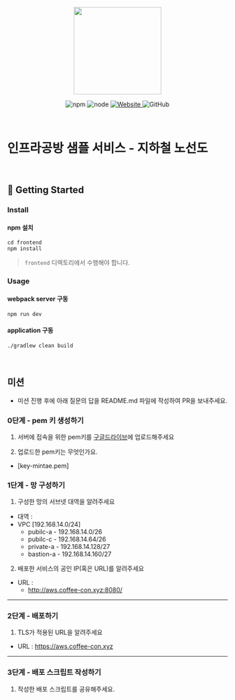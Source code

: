 <p align="center">
    <img width="200px;" src="https://raw.githubusercontent.com/woowacourse/atdd-subway-admin-frontend/master/images/main_logo.png"/>
</p>
<p align="center">
  <img alt="npm" src="https://img.shields.io/badge/npm-%3E%3D%205.5.0-blue">
  <img alt="node" src="https://img.shields.io/badge/node-%3E%3D%209.3.0-blue">
  <a href="https://edu.nextstep.camp/c/R89PYi5H" alt="nextstep atdd">
    <img alt="Website" src="https://img.shields.io/website?url=https%3A%2F%2Fedu.nextstep.camp%2Fc%2FR89PYi5H">
  </a>
  <img alt="GitHub" src="https://img.shields.io/github/license/next-step/atdd-subway-service">
</p>

<br>

# 인프라공방 샘플 서비스 - 지하철 노선도

<br>

## 🚀 Getting Started

### Install
#### npm 설치
```
cd frontend
npm install
```
> `frontend` 디렉토리에서 수행해야 합니다.

### Usage
#### webpack server 구동
```
npm run dev
```
#### application 구동
```
./gradlew clean build
```
<br>

## 미션

* 미션 진행 후에 아래 질문의 답을 README.md 파일에 작성하여 PR을 보내주세요.

### 0단계 - pem 키 생성하기

1. 서버에 접속을 위한 pem키를 [구글드라이브](https://drive.google.com/drive/folders/1dZiCUwNeH1LMglp8dyTqqsL1b2yBnzd1?usp=sharing)에 업로드해주세요

2. 업로드한 pem키는 무엇인가요.
- [key-mintae.pem]

### 1단계 - 망 구성하기
1. 구성한 망의 서브넷 대역을 알려주세요
- 대역 :
- VPC [192.168.14.0/24]
  - pubilc-a - 192.168.14.0/26
  - pubilc-c - 192.168.14.64/26
  - private-a - 192.168.14.128/27
  - bastion-a - 192.168.14.160/27

2. 배포한 서비스의 공인 IP(혹은 URL)를 알려주세요

- URL : 
  - http://aws.coffee-con.xyz:8080/

---

### 2단계 - 배포하기
1. TLS가 적용된 URL을 알려주세요

- URL : https://aws.coffee-con.xyz

---

### 3단계 - 배포 스크립트 작성하기

1. 작성한 배포 스크립트를 공유해주세요.


